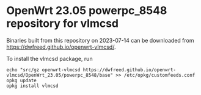 OpenWrt 23.05 powerpc_8548 repository for vlmcsd
========

Binaries built from this repository on 2023-07-14 can be downloaded from <https://dwfreed.github.io/openwrt-vlmcsd/>.

To install the vlmcsd package, run

```
echo "src/gz openwrt-vlmcsd https://dwfreed.github.io/openwrt-vlmcsd/OpenWrt_23.05/powerpc_8548/base" >> /etc/opkg/customfeeds.conf
opkg update
opkg install vlmcsd
```
